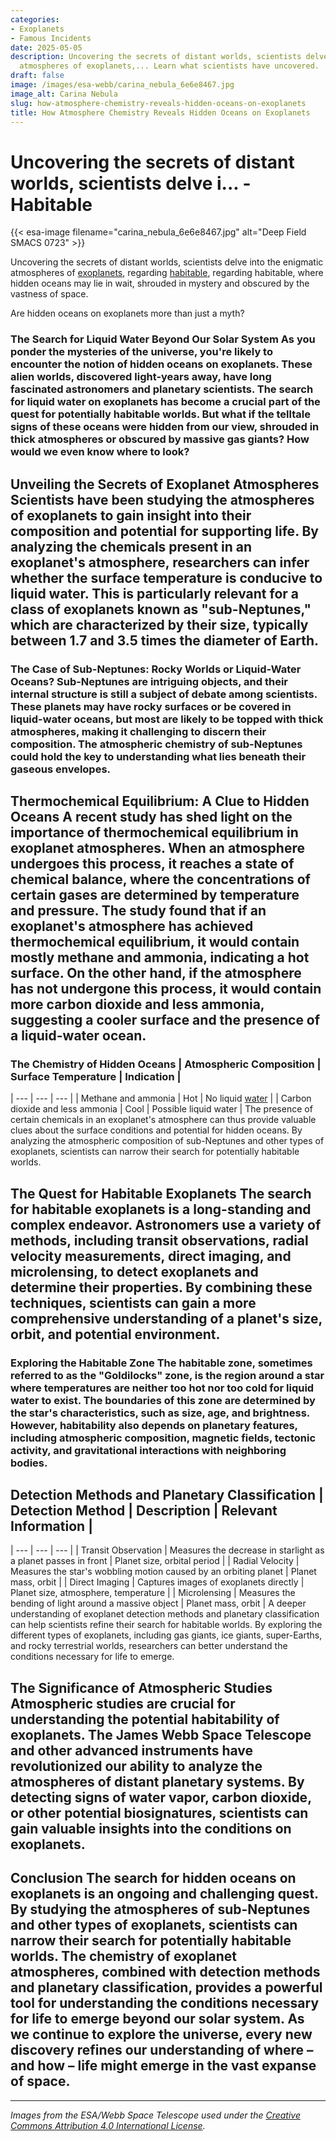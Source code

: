 ```yaml
---
categories:
- Exoplanets
- Famous Incidents
date: 2025-05-05
description: Uncovering the secrets of distant worlds, scientists delve into the enigmatic
  atmospheres of exoplanets,... Learn what scientists have uncovered.
draft: false
image: /images/esa-webb/carina_nebula_6e6e8467.jpg
image_alt: Carina Nebula
slug: how-atmosphere-chemistry-reveals-hidden-oceans-on-exoplanets
title: How Atmosphere Chemistry Reveals Hidden Oceans on Exoplanets
---
```


# Uncovering the secrets of distant worlds, scientists delve i... - Habitable
{{< esa-image filename="carina_nebula_6e6e8467.jpg" alt="Deep Field SMACS 0723" >}}



Uncovering the secrets of distant worlds, scientists delve into the enigmatic atmospheres of [exoplanets](/blog/the-elusive-quest-for-habitable-worlds-how-precision-photome), regarding [habitable](/blog/mapping-the-universes-hidden-worlds-nasas-kepler-space-teles), regarding habitable, where hidden oceans may lie in wait, shrouded in mystery and obscured by the vastness of space.

Are hidden oceans on exoplanets more than just a myth?

 ### The Search for Liquid Water Beyond Our Solar System As you ponder the mysteries of the universe, you're likely to encounter the notion of hidden oceans on exoplanets. These alien worlds, discovered light-years away, have long fascinated astronomers and planetary scientists. The search for liquid water on exoplanets has become a crucial part of the quest for potentially habitable worlds. But what if the telltale signs of these oceans were hidden from our view, shrouded in thick atmospheres or obscured by massive gas giants? How would we even know where to look?

 ## Unveiling the Secrets of Exoplanet Atmospheres Scientists have been studying the atmospheres of exoplanets to gain insight into their composition and potential for supporting life. By analyzing the chemicals present in an exoplanet's atmosphere, researchers can infer whether the surface temperature is conducive to liquid water. This is particularly relevant for a class of exoplanets known as "sub-Neptunes," which are characterized by their size, typically between 1.7 and 3.5 times the diameter of Earth.

 ### The Case of Sub-Neptunes: Rocky Worlds or Liquid-Water Oceans? Sub-Neptunes are intriguing objects, and their internal structure is still a subject of debate among scientists. These planets may have rocky surfaces or be covered in liquid-water oceans, but most are likely to be topped with thick atmospheres, making it challenging to discern their composition. The atmospheric chemistry of sub-Neptunes could hold the key to understanding what lies beneath their gaseous envelopes.

 ## Thermochemical Equilibrium: A Clue to Hidden Oceans A recent study has shed light on the importance of thermochemical equilibrium in exoplanet atmospheres. When an atmosphere undergoes this process, it reaches a state of chemical balance, where the concentrations of certain gases are determined by temperature and pressure. The study found that if an exoplanet's atmosphere has achieved thermochemical equilibrium, it would contain mostly methane and ammonia, indicating a hot surface. On the other hand, if the atmosphere has not undergone this process, it would contain more carbon dioxide and less ammonia, suggesting a cooler surface and the presence of a liquid-water ocean.

 ### The Chemistry of Hidden Oceans | **Atmospheric Composition** | **Surface Temperature** | **Indication** |
| --- | --- | --- |
| Methane and ammonia | Hot | No liquid [water](/blog/the-elusive-zones-of-liquid-water-and-life-in-exoplanetary-s) |
| Carbon dioxide and less ammonia | Cool | Possible liquid water | The presence of certain chemicals in an exoplanet's atmosphere can thus provide valuable clues about the surface conditions and potential for hidden oceans. By analyzing the atmospheric composition of sub-Neptunes and other types of exoplanets, scientists can narrow their search for potentially habitable worlds.

 ## The Quest for Habitable Exoplanets The search for habitable exoplanets is a long-standing and complex endeavor. Astronomers use a variety of methods, including transit observations, radial velocity measurements, direct imaging, and microlensing, to detect exoplanets and determine their properties. By combining these techniques, scientists can gain a more comprehensive understanding of a planet's size, orbit, and potential environment.

 ### Exploring the Habitable Zone The habitable zone, sometimes referred to as the "Goldilocks" zone, is the region around a star where temperatures are neither too hot nor too cold for liquid water to exist. The boundaries of this zone are determined by the star's characteristics, such as size, age, and brightness. However, habitability also depends on planetary features, including atmospheric composition, magnetic fields, tectonic activity, and gravitational interactions with neighboring bodies.

 ## Detection Methods and Planetary Classification | **Detection Method** | **Description** | **Relevant Information** |
| --- | --- | --- |
| Transit Observation | Measures the decrease in starlight as a planet passes in front | Planet size, orbital period |
| Radial Velocity | Measures the star's wobbling motion caused by an orbiting planet | Planet mass, orbit |
| Direct Imaging | Captures images of exoplanets directly | Planet size, atmosphere, temperature |
| Microlensing | Measures the bending of light around a massive object | Planet mass, orbit | A deeper understanding of exoplanet detection methods and planetary classification can help scientists refine their search for habitable worlds. By exploring the different types of exoplanets, including gas giants, ice giants, super-Earths, and rocky terrestrial worlds, researchers can better understand the conditions necessary for life to emerge.

 ## The Significance of Atmospheric Studies Atmospheric studies are crucial for understanding the potential habitability of exoplanets. The James Webb Space Telescope and other advanced instruments have revolutionized our ability to analyze the atmospheres of distant planetary systems. By detecting signs of water vapor, carbon dioxide, or other potential biosignatures, scientists can gain valuable insights into the conditions on exoplanets.

 ## Conclusion The search for hidden oceans on exoplanets is an ongoing and challenging quest. By studying the atmospheres of sub-Neptunes and other types of exoplanets, scientists can narrow their search for potentially habitable worlds. The chemistry of exoplanet atmospheres, combined with detection methods and planetary classification, provides a powerful tool for understanding the conditions necessary for life to emerge beyond our solar system. As we continue to explore the universe, every new discovery refines our understanding of where – and how – life might emerge in the vast expanse of space.

---

*Images from the ESA/Webb Space Telescope used under the [Creative Commons Attribution 4.0 International License](https://creativecommons.org/licenses/by/4.0).*